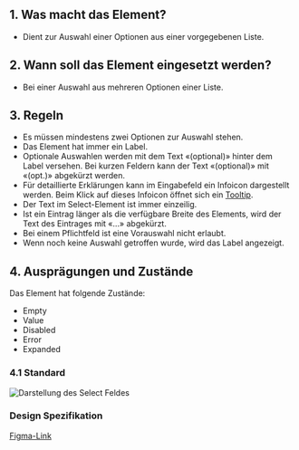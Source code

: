 ## 1. Was macht das Element?
*   Dient zur Auswahl einer Optionen aus einer vorgegebenen Liste.

## 2. Wann soll das Element eingesetzt werden?
*   Bei einer Auswahl aus mehreren Optionen einer Liste.

## 3. Regeln
*   Es müssen mindestens zwei Optionen zur Auswahl stehen.
*   Das Element hat immer ein Label.
*   Optionale Auswahlen werden mit dem Text «(optional)» hinter dem Label versehen. Bei kurzen Feldern kann der Text «(optional)» mit «(opt.)» abgekürzt werden.
*   Für detaillierte Erklärungen kann im Eingabefeld ein Infoicon dargestellt werden. Beim Klick auf dieses Infoicon öffnet sich ein [Tooltip](https://digital.sbb.ch/de/mobile/module/tooltip).
*   Der Text im Select-Element ist immer einzeilig.
*   Ist ein Eintrag länger als die verfügbare Breite des Elements, wird der Text des Eintrages mit «...» abgekürzt.
*   Bei einem Pflichtfeld ist eine Vorauswahl nicht erlaubt.
*   Wenn noch keine Auswahl getroffen wurde, wird das Label angezeigt.

## 4. Ausprägungen und Zustände

<label class="switch" style="display:none"><input type="checkbox"><span class="slider round"></span></label>


Das Element hat folgende Zustände:
*   Empty
*   Value
*   Disabled
*   Error
*   Expanded

### 4.1 Standard
![Darstellung des Select Feldes](https://raw.githubusercontent.com/sbb-design-systems/design-system-mobile-documentation/doku-update/documentation/dropdown/images/ME16_Default.png 'class: image light')

### Design Spezifikation
[Figma-Link](https://www.figma.com/file/WOtLIam1xwrqcgnAITsEhV/Design-System-Mobile?node-id=74%3A7358)